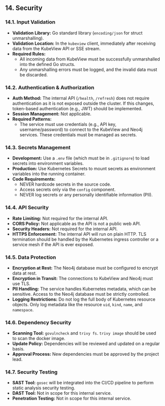 ## 14. Security

### 14.1. Input Validation

-   **Validation Library:** Go standard library (`encoding/json` for struct unmarshalling).
-   **Validation Location:** In the `kubeview` client, immediately after receiving data from the KubeView API or SSE stream.
-   **Required Rules:**
    -   All incoming data from KubeView must be successfully unmarshalled into the defined Go structs.
    -   Any unmarshalling errors must be logged, and the invalid data must be discarded.

### 14.2. Authentication & Authorization

-   **Auth Method:** The internal API (`/health`, `/refresh`) does not require authentication as it is not exposed outside the cluster. If this changes, token-based authentication (e.g., JWT) should be implemented.
-   **Session Management:** Not applicable.
-   **Required Patterns:**
    -   The service must use credentials (e.g., API key, username/password) to connect to the KubeView and Neo4j services. These credentials must be managed as secrets.

### 14.3. Secrets Management

-   **Development:** Use a `.env` file (which must be in `.gitignore`) to load secrets into environment variables.
-   **Production:** Use Kubernetes Secrets to mount secrets as environment variables into the running container.
-   **Code Requirements:**
    -   NEVER hardcode secrets in the source code.
    -   Access secrets only via the `config` component.
    -   NEVER log secrets or any personally identifiable information (PII).

### 14.4. API Security

-   **Rate Limiting:** Not required for the internal API.
-   **CORS Policy:** Not applicable as the API is not a public web API.
-   **Security Headers:** Not required for the internal API.
-   **HTTPS Enforcement:** The internal API will run on plain HTTP. TLS termination should be handled by the Kubernetes ingress controller or a service mesh if the API is ever exposed.

### 14.5. Data Protection

-   **Encryption at Rest:** The Neo4j database must be configured to encrypt data at rest.
-   **Encryption in Transit:** The connections to KubeView and Neo4j must use TLS.
-   **PII Handling:** The service handles Kubernetes metadata, which can be sensitive. Access to the Neo4j database must be strictly controlled.
-   **Logging Restrictions:** Do not log the full body of Kubernetes resource objects. Only log metadata like the resource `uid`, `kind`, `name`, and `namespace`.

### 14.6. Dependency Security

-   **Scanning Tool:** `govulncheck` and `trivy fs`.  `trivy image` should be used to scan the docker image.
-   **Update Policy:** Dependencies will be reviewed and updated on a regular basis.
-   **Approval Process:** New dependencies must be approved by the project lead.

### 14.7. Security Testing

-   **SAST Tool:** `gosec` will be integrated into the CI/CD pipeline to perform static analysis security testing.
-   **DAST Tool:** Not in scope for this internal service.
-   **Penetration Testing:** Not in scope for this internal service.
